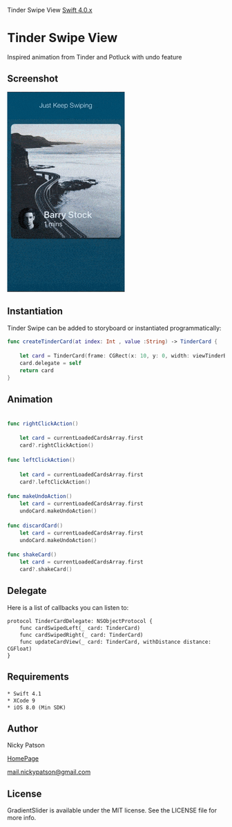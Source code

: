 Tinder Swipe View  [Swift 4.0.x](https://img.shields.io/badge/Swift-4.0.x-orange.svg)



# Tinder Swipe View

Inspired animation from Tinder and Potluck with undo feature

## Screenshot

![Alt text](/playback.gif?raw=true "Optional Title")

## Instantiation

Tinder Swipe  can be added to storyboard or instantiated programmatically:

```swift
func createTinderCard(at index: Int , value :String) -> TinderCard {

    let card = TinderCard(frame: CGRect(x: 10, y: 0, width: viewTinderBackGround.frame.size.width - 20 , height: viewTinderBackGround.frame.size.height - 40) ,value : value)
    card.delegate = self
    return card
}
```
## Animation

```swift

func rightClickAction()

    let card = currentLoadedCardsArray.first
    card?.rightClickAction()

func leftClickAction()

    let card = currentLoadedCardsArray.first
    card?.leftClickAction()

func makeUndoAction()
    let card = currentLoadedCardsArray.first
    undoCard.makeUndoAction()

func discardCard()
    let card = currentLoadedCardsArray.first
    undoCard.makeUndoAction()

func shakeCard()
    let card = currentLoadedCardsArray.first
    card?.shakeCard()

```

## Delegate

Here is a list of callbacks you can listen to:

```
protocol TinderCardDelegate: NSObjectProtocol {
    func cardSwipedLeft(_ card: TinderCard)
    func cardSwipedRight(_ card: TinderCard)
    func updateCardView(_ card: TinderCard, withDistance distance: CGFloat)
}
```

## Requirements

```
* Swift 4.1
* XCode 9
* iOS 8.0 (Min SDK)
```

## Author

Nicky Patson

[HomePage](http://about.me/nickypatson)

<mail.nickypatson@gmail.com>


## License

GradientSlider is available under the MIT license. See the LICENSE file for more info.

